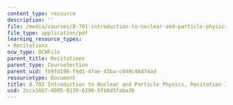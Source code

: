 ```yaml
---
content_type: resource
description: ''
file: /media/courses/8-701-introduction-to-nuclear-and-particle-physics-fall-2020/2cca16b74005913962905fb0d5faba36_MIT8_701f20_rec19_slon.pdf
file_type: application/pdf
learning_resource_types:
- Recitations
ocw_type: OCWFile
parent_title: Recitations
parent_type: CourseSection
parent_uid: fb9fd190-f9d1-4fae-43ba-c049c46d74ad
resourcetype: Document
title: 8.701 Introduction to Nuclear and Particle Physics, Recitation 19 Solutions
uid: 2cca16b7-4005-9139-6290-5fb0d5faba36
---
```

